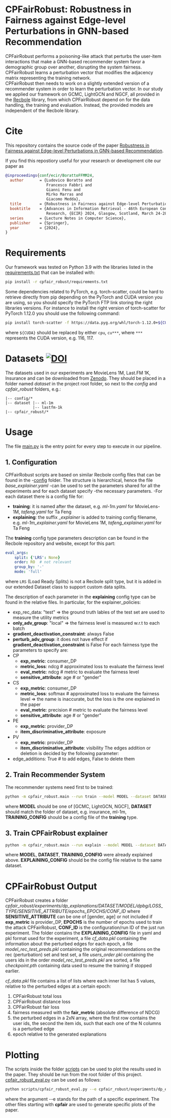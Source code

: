 # CPFairRobust: Robustness in Fairness against Edge-level Perturbations in GNN-based Recommendation

CPFairRobust performs a poisoning-like attack that perturbs the user-item interactions that make
a GNN-based recommender system favor a demographic group over another, disrupting the system fairness. \
CPFairRobust learns a perturbation vector that modifies the adjacency matrix representing
the training network. \
CPFairRobust then needs to work on a slightly extended version of a recommender system
in order to learn the perturbation vector. In our study we applied our framework on
GCMC, LightGCN and NGCF, all provided in the [Recbole](https://github.com/RUCAIBox/RecBole)
library, from which CPFairRobust depend on for the data handling, the training and evaluation.
Instead, the provided models are independent of the Recbole library.

# Cite

This repository contains the source code of the paper [Robustness in Fairness against Edge-level Perturbations in GNN-based Recommendation]().

If you find this repostiory useful for your research or development cite our paper as

```bibtex
@inproceedings{conf/ecir/BorattoFFMM24,
  author       = {Ludovico Boratto and
                  Francesco Fabbri and
                  Gianni Fenu and
                  Mirko Marras and
                  Giacomo Medda},
  title        = {Robustness in Fairness against Edge-level Perturbations in GNN-based Recommendation},
  booktitle    = {Advances in Information Retrieval - 46th European Conference on {IR}
                  Research, {ECIR} 2024, Glasgow, Scotland, March 24-28, 2024},
  series       = {Lecture Notes in Computer Science},
  publisher    = {Springer},
  year         = {2024},
}
```

# Requirements
Our framework was tested on Python 3.9 with the libraries listed in the
[requirements.txt](cpfair_robust/requirements.txt) that can be installed with:
```bash
pip install -r cpfair_robust/requirements.txt
```
Some dependencies related to PyTorch, e.g. torch-scatter, could be hard to retrieve
directly from pip depending on the PyTorch and CUDA version you are using, so you should
specify the PyTorch FTP link storing the right libraries versions.
For instance to install the right version of torch-scatter for PyTorch 1.12.0
you should use the following command:
```bash
pip install torch-scatter -f https://data.pyg.org/whl/torch-1.12.0+${CUDA}.html
```
where `${CUDA}` should be replaced by either `cpu`, `cu***`, where `***` represents the
CUDA version, e.g. 116, 117.

# Datasets [![DOI](https://zenodo.org/badge/DOI/10.5281/zenodo.7602406.svg)](https://doi.org/10.5281/zenodo.7602406)

The datasets used in our experiments are MovieLens 1M, Last.FM 1K, Insurance and
can be downloaded from [Zenodo](https://doi.org/10.5281/zenodo.7602406).
They should be placed in a folder named _dataset_ in the project root folder,
so next to the _config_ and _cpfair_robust_ folders, e.g.:
```
|-- config/*
|-- dataset |-- ml-1m
            |-- lastfm-1k
|-- cpfair_robust/*
```

# Usage

The file [main.py](cpfair_robust/main.py) is the entry point for every step to execute in our pipeline.

## 1. Configuration

CPFairRobust scripts are based on similar Recbole config files that can be found in the
-[config](config) folder. The structure is hierarchical, hence the file _base_explainer.yaml_
-can be used to set the parameters shared for all the experiments and for each dataset specify
-the necessary parameters.
-For each dataset there is a config file for:
- __training__: it is named after the dataset, e.g. _ml-1m.yaml_ for MovieLens-1M,
_tafeng.yaml_ for Ta Feng
- __explaining__: the suffix __explainer_ is added to training config filename, e.g.
_ml-1m_explainer.yaml_ for MovieLens 1M, _tafeng_explainer.yaml_ for Ta Feng

The __training__ config type parameters description can be found in the Recbole repository
and website, except for this part:
```yaml
eval_args:
    split: {'LRS': None}
    order: RO  # not relevant
    group_by: '-'
    mode: 'full'
```
where `LRS` (Load Ready Splits) is not a Recbole split type, but it is added in
our extended Dataset class to support custom data splits.

The description of each parameter in the __explaining__ config type can be found in the
relative files. In particular, for the explainer_policies:
- exp_rec_data: "test" => the ground truth lables of the test set are used to measure the utility metrics
- __only_adv_group__: "local" => the fairness level is measured w.r.t to each batch
- __gradient_deactivation_constraint__: always False
- __perturb_adv_group__: it does not have effect if __gradient_deactivation_constraint__ is False
For each fairness type the parameters to specify are:
- CP
  - __exp_metric__: consumer_DP
  - __metric_loss__: ndcg  # approximated loss to evaluate the fairness level
  - __eval_metric__: ndcg  # metric to evaluate the fairness level
  - __sensitive_attribute__: age  # or "gender"
- CS
  - __exp_metric__: consumer_DP
  - __metric_loss__: softmax  # approximated loss to evaluate the fairness level => the name is inaccurate, but the loss is the one explained in the paper
  - __eval_metric__: precision  # metric to evaluate the fairness level
  - __sensitive_attribute__: age  # or "gender"
- PE
  - __exp_metric__: provider_DP
  - __item_discriminative_attribute__: exposure
- PV
  - __exp_metric__: provider_DP
  - __item_discriminative_attribute__: visibility
The edges addition or deletion is decided by the following parameter:
- edge_additions: True  # to add edges, False to delete them

## 2. Train Recommender System

The recommender systems need first to be trained:
```bash
python -m cpfair_robust.main --run train --model MODEL --dataset DATASET --config_file_list config/TRAINING_CONFIG.yaml
```
where __MODEL__ should be one of [GCMC, LightGCN, NGCF], __DATASET__ should match the folder
of dataset, e.g. insurance, ml-1m, __TRAINING_CONFIG__ should be a config file of the
__training__ type.

## 3. Train CPFairRobust explainer
```bash
python -m cpfair_robust.main --run explain --model MODEL --dataset DATASET --config_file_list config/TRAINING_CONFIG.yaml --explainer_config_file config/EXPLAINING_CONFIG.yaml --model_file saved/MODEL_FILE
```
where __MODEL__, __DATASET__, __TRAINING_CONFIG__ were already explained above.
__EXPLAINING_CONFIG__ should be the config file relative to the same dataset.

# CPFairRobust Output

CPFairRobust creates a folder
_cpfair_robust/experiments/dp_explanations/DATASET/MODEL/dpbg/LOSS_TYPE/SENSITIVE_ATTRIBUTE/epochs_EPOCHS/CONF_ID_
where __SENSITIVE_ATTRIBUTE__ can be one of [gender, age] or not included if __exp_metric__ is provider_DP, __EPOCHS__ is the number of
epochs used to train the attack CPFairRobust, __CONF_ID__ is the configuration/run ID of the just run
experiment. The folder contains the __EXPLAINING_CONFIG__ file in yaml and pkl format used
for the experiment, a file _cf_data.pkl_ containing the information about the perturbed edges for each epoch,
a file _model_rec_test_preds.pkl_ containing the original recommendations on the rec (perturbation) set and
test set, a file _users_order_.pkl containing the users ids in the order _model_rec_test_preds.pkl_ are sorted,
a file _checkpoint.pth_ containing data used to resume the training if stopped earlier.

_cf_data.pkl_ file contains a list of lists where each inner list has 5 values, relative to the perturbed edges at a certain epoch:
1) CPFairRobust total loss
2) CPFairRobust distance loss
3) CPFairRobust fair loss
4) fairness measured with the __fair_metric__ (absolute difference of NDCG)
5) the perturbed edges in a 2xN array, where the first row contains the user ids,
the second the item ids, such that each one of the N columns is a perturbed edge
6) epoch relative to the generated explanations

# Plotting

The scripts inside the folder [scripts](scripts) can be used to plot the
results used in the paper. They should be run from the root folder of this project.
[cpfair_robust_eval.py](scripts/cpfair_robust_eval.py) can be used as follows:
```bash
python scripts/cpfair_robust_eval.py --e cpfair_robust/experiments/dp_explanations/DATASET/MODEL/dpbg/LOSS_TYPE/SENSITIVE_ATTRIBUTE/epochs_EPOCHS/CONF_ID
```
where the argument --e stands for the path of a specific experiment.
The other files starting with __cpfair__ are used to generate specific plots of the paper.
